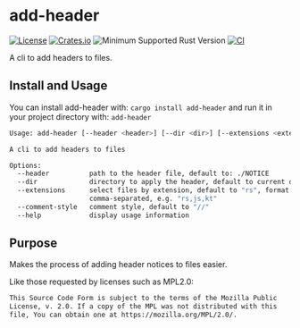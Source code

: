 # add-header

[![License](https://img.shields.io/badge/license-MPL2.0-blue.svg)](https://www.mozilla.org/en-US/MPL/2.0/)
[![Crates.io](https://img.shields.io/crates/v/add-header.svg)](https://crates.io/crates/add-header)
![Minimum Supported Rust Version](https://img.shields.io/badge/rustc-1.65+-red)
[![CI](https://github.com/ameknite/add-header/workflows/CI/badge.svg)](https://github.com/ameknite/add-header/actions?workflow=CI)

A cli to add headers to files.

## Install and Usage

You can install add-header with: `cargo install add-header` and run it in your project directory with: `add-header`

```bash
Usage: add-header [--header <header>] [--dir <dir>] [--extensions <extensions>] [--comment-style <comment-style>]

A cli to add headers to files

Options:
  --header          path to the header file, default to: ./NOTICE
  --dir             directory to apply the header, default to current dir: .
  --extensions      select files by extension, default to "rs", format:
                    comma-separated, e.g. "rs,js,kt"
  --comment-style   comment style, default to "//"
  --help            display usage information
```

## Purpose

Makes the process of adding header notices to files easier.

Like those requested by licenses such as MPL2.0:

```txt
This Source Code Form is subject to the terms of the Mozilla Public
License, v. 2.0. If a copy of the MPL was not distributed with this
file, You can obtain one at https://mozilla.org/MPL/2.0/.
```
